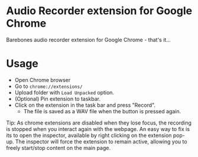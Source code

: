 # Audio Recorder extension for Google Chrome
Barebones audio recorder extension for Google Chrome - that's it...

# Usage

- Open Chrome browser
- Go to `chrome://extensions/`
- Upload folder with `Load Unpacked` option.
- (Optional) Pin extension to taskbar.
- Click on the extension in the task bar and press "Record".
    - The file is saved as a WAV file when the button is pressed again.

Tip: As chrome extensions are disabled when they lose focus, the recording is stopped when you interact again with the webpage. An easy way to fix is its to open the inspector, available by right clicking on the extension pop-up. The inspector will force the extension to remain active, allowing you to freely start/stop content on the main page.

